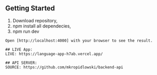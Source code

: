 ## Getting Started

1. Download repository,
2. npm install all dependecies,
3. npm run dev

```
Open [http://localhost:4000] with your browser to see the result.

## LIVE App:
LIVE: https://language-app-h7ab.vercel.app/

## API SERVER:
SOURCE: https://github.com/mkropidlowski/backend-api

```
